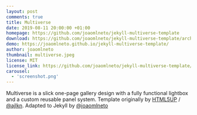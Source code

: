 ```yaml
---
layout: post
comments: true
title: Multiverse
date: 2019-08-11 20:00:00 +01:00
homepage: https://github.com/joaomlneto/jekyll-multiverse-template
download: https://github.com/joaomlneto/jekyll-multiverse-template/archive/master.zip
demo: https://joaomlneto.github.io/jekyll-multiverse-template/
author: joaomlneto
thumbnail: multiverse.jpeg
license: MIT
license_link: https://github.com/joaomlneto/jekyll-multiverse-template/blob/master/LICENSE
carousel:
  - 'screenshot.png' 
---
```


Multiverse is a slick one-page gallery design with a fully functional lightbox and a custom reusable panel system.
Template originally by [HTML5UP](https://html5up.net) / [@ajlkn](https://github.com/ajlkn). Adapted to Jekyll by [@joaomlneto](https://joao.neto.pt)
